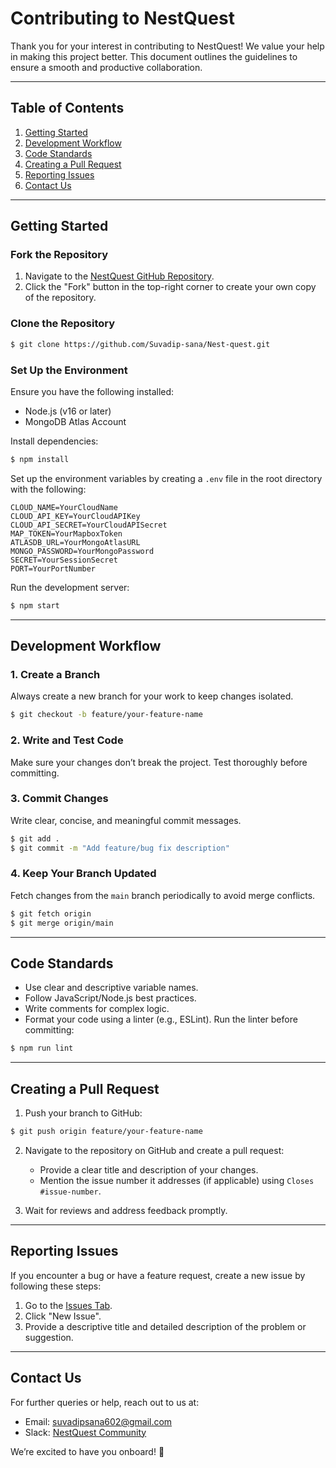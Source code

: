 # Contributing to NestQuest

Thank you for your interest in contributing to NestQuest! We value your help in making this project better. This document outlines the guidelines to ensure a smooth and productive collaboration.

---

## **Table of Contents**
1. [Getting Started](#getting-started)
2. [Development Workflow](#development-workflow)
3. [Code Standards](#code-standards)
4. [Creating a Pull Request](#creating-a-pull-request)
5. [Reporting Issues](#reporting-issues)
6. [Contact Us](#contact-us)

---

## **Getting Started**

### **Fork the Repository**
1. Navigate to the [NestQuest GitHub Repository](https://github.com/Suvadip-sana/Nest-quest).
2. Click the "Fork" button in the top-right corner to create your own copy of the repository.

### **Clone the Repository**
```bash
$ git clone https://github.com/Suvadip-sana/Nest-quest.git
```

### **Set Up the Environment**
Ensure you have the following installed:
- Node.js (v16 or later)
- MongoDB Atlas Account

Install dependencies:
```bash
$ npm install
```

Set up the environment variables by creating a `.env` file in the root directory with the following:
```env
CLOUD_NAME=YourCloudName
CLOUD_API_KEY=YourCloudAPIKey
CLOUD_API_SECRET=YourCloudAPISecret
MAP_TOKEN=YourMapboxToken
ATLASDB_URL=YourMongoAtlasURL
MONGO_PASSWORD=YourMongoPassword
SECRET=YourSessionSecret
PORT=YourPortNumber
```

Run the development server:
```bash
$ npm start
```

---

## **Development Workflow**

### **1. Create a Branch**
Always create a new branch for your work to keep changes isolated.
```bash
$ git checkout -b feature/your-feature-name
```

### **2. Write and Test Code**
Make sure your changes don’t break the project. Test thoroughly before committing.

### **3. Commit Changes**
Write clear, concise, and meaningful commit messages.
```bash
$ git add .
$ git commit -m "Add feature/bug fix description"
```

### **4. Keep Your Branch Updated**
Fetch changes from the `main` branch periodically to avoid merge conflicts.
```bash
$ git fetch origin
$ git merge origin/main
```

---

## **Code Standards**

- Use clear and descriptive variable names.
- Follow JavaScript/Node.js best practices.
- Write comments for complex logic.
- Format your code using a linter (e.g., ESLint). Run the linter before committing:
```bash
$ npm run lint
```

---

## **Creating a Pull Request**

1. Push your branch to GitHub:
```bash
$ git push origin feature/your-feature-name
```

2. Navigate to the repository on GitHub and create a pull request:
   - Provide a clear title and description of your changes.
   - Mention the issue number it addresses (if applicable) using `Closes #issue-number`.

3. Wait for reviews and address feedback promptly.

---

## **Reporting Issues**

If you encounter a bug or have a feature request, create a new issue by following these steps:
1. Go to the [Issues Tab](https://github.com/Suvadip-sana/Nest-quest/issues).
2. Click "New Issue".
3. Provide a descriptive title and detailed description of the problem or suggestion.

---

## **Contact Us**

For further queries or help, reach out to us at:
- Email: suvadipsana602@gmail.com
- Slack: [NestQuest Community](https://join.slack.com/t/nestquest/shared_invite)

We’re excited to have you onboard! 🚀
